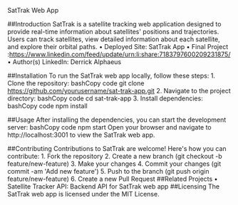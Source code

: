 SatTrak Web App

##Introduction
SatTrak is a satellite tracking web application designed to provide real-time information about satellites' positions and trajectories. Users can track satellites, view detailed information about each satellite, and explore their orbital paths.
    • Deployed Site: SatTrak App
    • Final Project :https://www.linkedin.com/feed/update/urn:li:share:7183797600209231875/
    • Author(s) LinkedIn: Derrick Alphaeus

##Installation
To run the SatTrak web app locally, follow these steps:
    1. Clone the repository:
       bashCopy code
       git clone https://github.com/yourusername/sat-trak-app.git
    2. Navigate to the project directory:
       bashCopy code
       cd sat-trak-app
    3. Install dependencies:
       bashCopy code
       npm install

##Usage
After installing the dependencies, you can start the development server:
bashCopy code
npm start
Open your browser and navigate to http://localhost:3001 to view the SatTrak web app.

##Contributing
Contributions to SatTrak are welcome! Here's how you can contribute:
    1. Fork the repository
    2. Create a new branch (git checkout -b feature/new-feature)
    3. Make your changes
    4. Commit your changes (git commit -am 'Add new feature')
    5. Push to the branch (git push origin feature/new-feature)
    6. Create a new Pull Request
##Related Projects
    • Satellite Tracker API: Backend API for SatTrak web app
##Licensing
The SatTrak web app is licensed under the MIT License.

